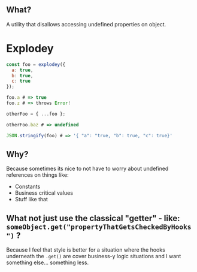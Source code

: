 ## What?

A utility that disallows accessing undefined properties on object.

# Explodey

```javascript
const foo = explodey({
  a: true,
  b: true,
  c: true
});

foo.a # => true
foo.z # => throws Error!

otherFoo = { ...foo };

otherFoo.baz # => undefined

JSON.stringify(foo) # => '{ "a": "true, "b": true, "c": true}'
```

## Why?

Because sometimes its nice to not have to worry about undefined references on things like:
  * Constants
  * Business critical values
  * Stuff like that

## What not just use the classical "getter" - like: `someObject.get("propertyThatGetsCheckedByHooks")` ?

Because I feel that style is better for a situation where the hooks underneath the `.get()` are cover business-y logic situations and I want something else... something less.
